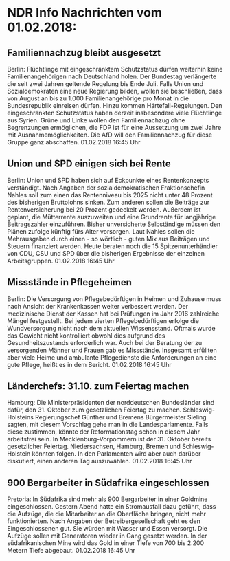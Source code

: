 # NDR Info Nachrichten vom 01.02.2018:


## Familiennachzug bleibt ausgesetzt
Berlin:	Flüchtlinge mit eingeschränktem Schutzstatus dürfen weiterhin keine Familienangehörigen nach Deutschland holen. Der Bundestag verlängerte die seit zwei Jahren geltende Regelung bis Ende Juli. Falls Union und Sozialdemokraten eine neue Regierung bilden, wollen sie beschließen, dass von August an bis zu 1.000 Familienangehörige pro Monat in die Bundesrepublik einreisen dürfen. Hinzu kommen Härtefall-Regelungen. Den eingeschränkten Schutzstatus haben derzeit insbesondere viele Flüchtlinge aus Syrien. Grüne und Linke wollen den Familiennachzug ohne Begrenzungen ermöglichen, die FDP ist für eine Aussetzung um zwei Jahre mit Ausnahmemöglichkeiten. Die AfD will den Familiennachzug für diese Gruppe ganz abschaffen. 01.02.2018 16:45 Uhr 

## Union und SPD einigen sich bei Rente
Berlin: Union und SPD haben sich auf Eckpunkte eines Rentenkonzepts verständigt. Nach Angaben der sozialdemokratischen Fraktionschefin Nahles soll zum einen das Rentenniveau bis 2025 nicht unter 48 Prozent des bisherigen Bruttolohns sinken. Zum anderen sollen die Beiträge zur Rentenversicherung bei 20 Prozent gedeckelt werden. Außerdem ist geplant, die Mütterrente auszuweiten und eine Grundrente für langjährige Beitragszahler einzuführen. Bisher unversicherte Selbständige müssen den Plänen zufolge künftig fürs Alter vorsorgen. Laut Nahles sollen die Mehrausgaben durch einen - so wörtlich - guten Mix aus Beiträgen und Steuern finanziert werden. Heute beraten noch die 15 Spitzenunterhändler von CDU, CSU und SPD über die bisherigen Ergebnisse der einzelnen Arbeitsgruppen. 01.02.2018 16:45 Uhr 

## Missstände in Pflegeheimen
Berlin:	Die Versorgung von Pflegebedürftigen in Heimen und Zuhause muss nach Ansicht der Krankenkassen weiter verbessert werden. Der medizinische Dienst der Kassen hat bei Prüfungen im Jahr 2016 zahlreiche Mängel festgestellt. Bei jedem vierten Pflegebedürftigen erfolge die Wundversorgung nicht nach dem aktuellen Wissensstand. Oftmals wurde das Gewicht nicht kontrolliert obwohl dies aufgrund des Gesundheitszustands erforderlich war. Auch bei der Beratung der zu versorgenden Männer und Frauen gab es Missstände. Insgesamt erfüllten aber viele Heime und ambulante Pflegedienste die Anforderungen an eine gute Pflege, heißt es in dem Bericht. 01.02.2018 16:45 Uhr 

## Länderchefs: 31.10. zum Feiertag machen
Hamburg: Die Ministerpräsidenten der norddeutschen Bundesländer sind dafür, den 31. Oktober zum gesetzlichen Feiertag zu machen. Schleswig-Holsteins Regierungschef Günther und Bremens Bürgermeister Sieling sagten, mit diesem Vorschlag gehe man in die Landesparlamente. Falls diese zustimmen, könnte der Reformationstag schon in diesem Jahr arbeitsfrei sein. In Mecklenburg-Vorpommern ist der 31. Oktober bereits gesetzlicher Feiertag. Niedersachsen, Hamburg, Bremen und Schleswig-Holstein könnten folgen. In den Parlamenten wird aber auch darüber diskutiert, einen anderen Tag auszuwählen. 01.02.2018 16:45 Uhr 

## 900 Bergarbeiter in Südafrika eingeschlossen
Pretoria: In Südafrika sind mehr als 900 Bergarbeiter in einer Goldmine eingeschlossen. Gestern Abend hatte ein Stromausfall dazu geführt, dass die Aufzüge, die die Mitarbeiter an die Oberfläche bringen, nicht mehr funktionierten. Nach Angaben der Betreibergesellschaft geht es den Eingeschlossenen gut. Sie würden mit Wasser und Essen versorgt. Die Aufzüge sollen mit Generatoren wieder in Gang gesetzt werden. In der südafrikanischen Mine wird das Gold in einer Tiefe von 700 bis 2.200 Metern Tiefe abgebaut. 01.02.2018 16:45 Uhr 
